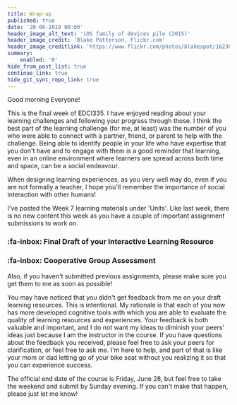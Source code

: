 ```yaml
---
title: Wrap-up
published: true
date: '20-06-2019 00:00'
header_image_alt_text: 'iOS family of devices pile (2015)'
header_image_credit: 'Blake Patterson, Flickr.com'
header_image_creditlink: 'https://www.flickr.com/photos/blakespot/16230041026/'
summary:
    enabled: '0'
hide_from_post_list: true
continue_link: true
hide_git_sync_repo_link: true
---
```


Good morning Everyone!

This is the final week of EDCI335. I have enjoyed reading about your learning challenges and following your progress through those. I think the best part of the learning challenge (for me, at least) was the number of you who were able to connect with a partner, friend, or parent to help with the challenge. Being able to identify people in your life who have expertise that you don't have and to engage with them is a good reminder that learning, even in an online environment where learners are spread across both time and space, can be a social endeavour.

When designing learning experiences, as you very well may do, even if you are not formally a teacher, I hope you'll remember the importance of social interaction with other humans!

I've posted the Week 7 learning materials under 'Units'. Like last week, there is no new content this week as you have a couple of important assignment submissions to work on.

### :fa-inbox: Final Draft of your Interactive Learning Resource
### :fa-inbox: Cooperative Group Assessment

Also, if you haven't submitted previous assignments, please make sure you get them to me as soon as possible!

You may have noticed that you didn't get feedback from me on your draft learning resources. This is intentional. My rationale is that each of you now has more developed cognitive tools with which you are able to evaluate the quality of learning resources and experiences. Your feedback is both valuable and important, and I do not want my ideas to diminish your peers' ideas just because I am the instructor in the course. If you have questions about the feedback you received, please feel free to ask your peers for clarification, or feel free to ask me. I'm here to help, and part of that is like your mom or dad letting go of your bike seat without you realizing it so that you can experience success.

The official end date of the course is Friday, June 28, but feel free to take the weekend and submit by Sunday evening. If you can't make that happen, please just let me know!

